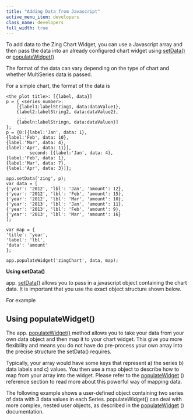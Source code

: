 ```yaml
---
title: "Adding Data from Javascript"
active_menu_item: developers
class_name: developers
full_width: true
---
```



To add data to the Zing Chart Widget, you can use a Javascript array and then pass the data into an already configured chart widget using [setData()](../../../scripting-apis/client-api/widget-data-state-manipulation/setdata) or [populateWidget()](../../../scripting-apis/client-api/widget-data-state-manipulation/populatewidget/)

The format of the data can vary depending on the type of chart and whether MultiSeries data is passed.

For a simple chart, the format of the data is

    <the plot title>: [{label, data}] 
    p = { <series number>: 
        [{label1:labelString1, data:dataValue1},
        {label2:labelString2, data:dataValue2},
        ....
        {labeln:labelStringn, data:dataValuen}]
    };
    p = {0:[{label:'Jan', data: 1}, 
    {label:'Feb', data: 10}, 
    {label:'Mar', data: 4}, 
    {label:'Apr', data: 11}],
             second: [{label:'Jan', data: 4}, 
    {label:'Feb', data: 1}, 
    {label:'Mar', data: 7}, 
    {label:'Apr', data: 3}]};
     
    app.setData('zing', p);
    var data = [
    {'year': '2012', 'lbl': 'Jan', 'amount': 12},
    {'year': '2012', 'lbl': 'Feb', 'amount': 15},
    {'year': '2012', 'lbl': 'Mar', 'amount': 10},
    {'year': '2013', 'lbl': 'Jan', 'amount': 11},
    {'year': '2013', 'lbl': 'Feb', 'amount': 9},
    {'year': '2013', 'lbl': 'Mar', 'amount': 16}
    ];
        
    var map = {
    'title': 'year',
    'label': 'lbl',
    'data': 'amount'
    };
        
    app.populateWidget('zingChart', data, map);
     
   

**Using setData()**

app. [setData()](../../../scripting-apis/client-api/widget-data-state-manipulation/setdata) allows you to pass in a javascript object containing the chart data. It is important that you use the exact object structure shown below.

For example

## Using populateWidget()

The app. [populateWidget()](../../../scripting-apis/client-api/widget-data-state-manipulation/populatewidget/) method allows you to take your data from your own data object and then map it to your chart widget. This give you more flexibility and means you do not have do pre-process your own array into the precise structure the setData() requires.

Typically, your array would have some keys that represent a) the series b) data labels and c) values. You then use a map object to describe how to map from your array into the widget. Please refer to the [populateWidget](../../../scripting-apis/client-api/widget-data-state-manipulation/populatewidget/) () reference section to read more about this powerful way of mapping data.

The following example shows a user-defined object containing two series of data with 3 data values in each Series. populateWidget() can deal with more complex, nested user objects, as described in the [populateWidget](../../../scripting-apis/client-api/widget-data-state-manipulation/populatewidget/) () documentation.

